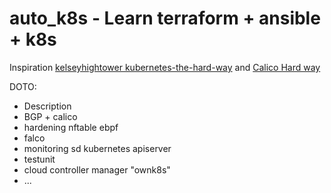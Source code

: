 # auto_k8s - Learn terraform + ansible + k8s
Inspiration <a rel="license" href="https://github.com/kelseyhightower/kubernetes-the-hard-way">kelseyhightower kubernetes-the-hard-way</a> and  <a rel="license" href="https://docs.tigera.io/calico/latest/getting-started/kubernetes/hardway/">Calico Hard way</a>

DOTO:
* Description
* BGP + calico
* hardening nftable ebpf 
* falco
* monitoring sd kubernetes apiserver
* testunit
* cloud controller manager "ownk8s"
* ...